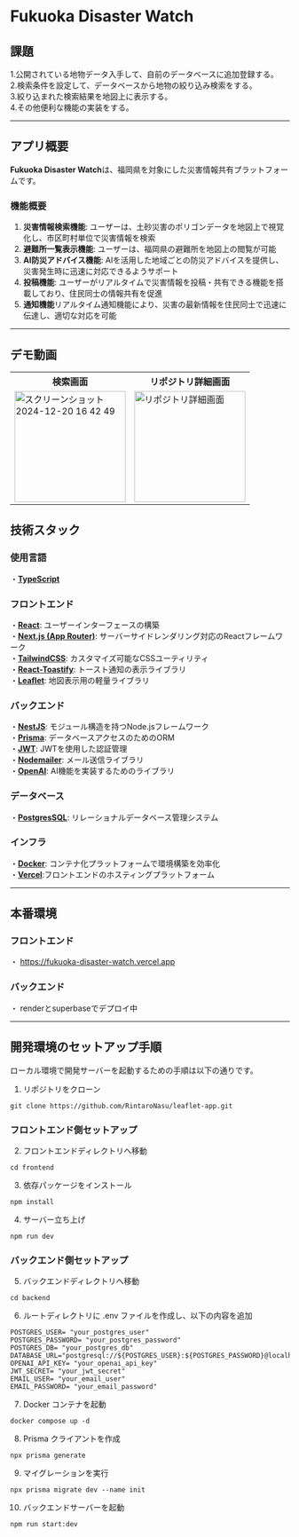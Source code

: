 # Fukuoka Disaster Watch

## 課題

1.公開されている地物データ入手して、自前のデータベースに追加登録する。<br> 
2.検索条件を設定して、データベースから地物の絞り込み検索をする。<br> 
3.絞り込まれた検索結果を地図上に表示する。<br> 
4.その他便利な機能の実装をする。

--- 

## アプリ概要
**Fukuoka Disaster Watch**は、福岡県を対象にした災害情報共有プラットフォームです。

### 機能概要
1. **災害情報検索機能**: ユーザーは、土砂災害のポリゴンデータを地図上で視覚化し、市区町村単位で災害情報を検索<br>
2. **避難所一覧表示機能**: ユーザーは、福岡県の避難所を地図上の閲覧が可能<br>
2. **AI防災アドバイス機能**: AIを活用した地域ごとの防災アドバイスを提供し、災害発生時に迅速に対応できるようサポート<br>
3. **投稿機能**: ユーザーがリアルタイムで災害情報を投稿・共有できる機能を搭載しており、住民同士の情報共有を促進<br>
4. **通知機能**リアルタイム通知機能により、災害の最新情報を住民同士で迅速に伝達し、適切な対応を可能


---

## デモ動画
<table>
  <tr>
    <th>検索画面</th>
    <th>リポジトリ詳細画面</th>
  </tr>
  <tr>
    <td><img width="200" alt="スクリーンショット 2024-12-20 16 42 49" src="https://github.com/user-attachments/assets/97c70ebe-f399-412e-b683-428ce161cd95" /></td>
    <td><img src="https://example.com/image2.png" alt="リポジトリ詳細画面" width="200" /></td>
  </tr>
</table>



## 技術スタック

### 使用言語
  ・**[TypeScript](https://www.typescriptlang.org/)**
  
### フロントエンド 
  ・**[React](https://ja.react.dev/)**: ユーザーインターフェースの構築<br>
  ・**[Next.js (App Router)](https://nextjs.org/)**: サーバーサイドレンダリング対応のReactフレームワーク<br>
  ・**[TailwindCSS](https://tailwindcss.com/)**: カスタマイズ可能なCSSユーティリティ<br>
  ・**[React-Toastify](https://fkhadra.github.io/react-toastify/introduction/)**: トースト通知の表示ライブラリ<br>
  ・**[Leaflet](https://leafletjs.com/reference.html)**: 地図表示用の軽量ライブラリ<br>
  
### バックエンド
  ・**[NestJS](https://nestjs.com/)**: モジュール構造を持つNode.jsフレームワーク<br>
  ・**[Prisma](https://www.prisma.io/)**: データベースアクセスのためのORM<br>
  ・**[JWT](https://jwt.io/)**: JWTを使用した認証管理<br>
  ・**[Nodemailer](https://www.nodemailer.com/)**: メール送信ライブラリ<br>
  ・**[OpenAI](https://platform.openai.com/docs/api-reference/introduction)**: AI機能を実装するためのライブラリ<br>
  
### データベース
  ・**[PostgresSQL](https://www.postgresql.org/docs/)**: リレーショナルデータベース管理システム

### インフラ
  ・**[Docker](https://docs.docker.com/)**: コンテナ化プラットフォームで環境構築を効率化<br>
  ・**[Vercel](https://vercel.com/docs)**:フロントエンドのホスティングプラットフォーム

---

## 本番環境
### **フロントエンド**
  ・ https://fukuoka-disaster-watch.vercel.app
### **バックエンド**
  ・ renderとsuperbaseでデプロイ中

---

## 開発環境のセットアップ手順

ローカル環境で開発サーバーを起動するための手順は以下の通りです。

1. リポジトリをクローン

```
git clone https://github.com/RintaroNasu/leaflet-app.git
```

### フロントエンド側セットアップ

2. フロントエンドディレクトリへ移動

```
cd frontend
```

3. 依存パッケージをインストール

```
npm install
```

4. サーバー立ち上げ

```
npm run dev
```


### バックエンド側セットアップ

5. バックエンドディレクトリへ移動

```
cd backend
```

6. ルートディレクトリに .env ファイルを作成し、以下の内容を追加

```
POSTGRES_USER= "your_postgres_user"
POSTGRES_PASSWORD= "your_postgres_password"
POSTGRES_DB= "your_postgres_db"
DATABASE_URL="postgresql://${POSTGRES_USER}:${POSTGRES_PASSWORD}@localhost:5433/${POSTGRES_DB}"
OPENAI_API_KEY= "your_openai_api_key"
JWT_SECRET= "your_jwt_secret"
EMAIL_USER= "your_email_user"
EMAIL_PASSWORD= "your_email_password"
```

7. Docker コンテナを起動

```
docker compose up -d
```

8. Prisma クライアントを作成

```
npx prisma generate
```

9. マイグレーションを実行

```
npx prisma migrate dev --name init
```

10. バックエンドサーバーを起動

```
npm run start:dev
```
